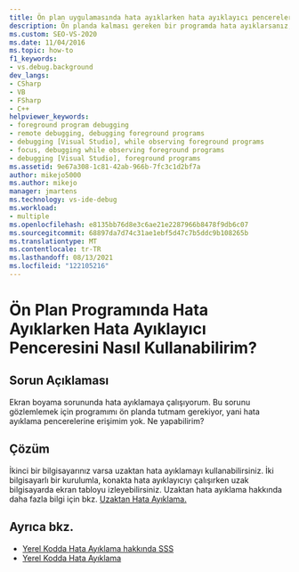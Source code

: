 ```yaml
---
title: Ön plan uygulamasında hata ayıklarken hata ayıklayıcı pencerelerini | Microsoft Docs
description: Ön planda kalması gereken bir programda hata ayıklarsanız, bunu arka plana koymaktan kaçınmak için uzaktan hata ayıklamayı kullanın.
ms.custom: SEO-VS-2020
ms.date: 11/04/2016
ms.topic: how-to
f1_keywords:
- vs.debug.background
dev_langs:
- CSharp
- VB
- FSharp
- C++
helpviewer_keywords:
- foreground program debugging
- remote debugging, debugging foreground programs
- debugging [Visual Studio], while observing foreground programs
- focus, debugging while observing foreground programs
- debugging [Visual Studio], foreground programs
ms.assetid: 9e67a308-1c81-42ab-966b-7fc3c1d2bf7a
author: mikejo5000
ms.author: mikejo
manager: jmartens
ms.technology: vs-ide-debug
ms.workload:
- multiple
ms.openlocfilehash: e8135bb76d8e3c6ae21e2287966b8478f9db6c07
ms.sourcegitcommit: 68897da7d74c31ae1ebf5d47c7b5ddc9b108265b
ms.translationtype: MT
ms.contentlocale: tr-TR
ms.lasthandoff: 08/13/2021
ms.locfileid: "122105216"
---
```

# <a name="how-can-i-use-debugger-windows-while-debugging-a-foreground-program"></a>Ön Plan Programında Hata Ayıklarken Hata Ayıklayıcı Penceresini Nasıl Kullanabilirim?
## <a name="problem-description"></a>Sorun Açıklaması
 Ekran boyama sorununda hata ayıklamaya çalışıyorum. Bu sorunu gözlemlemek için programımı ön planda tutmam gerekiyor, yani hata ayıklama pencerelerine erişimim yok. Ne yapabilirim?

## <a name="solution"></a>Çözüm
 İkinci bir bilgisayarınız varsa uzaktan hata ayıklamayı kullanabilirsiniz. İki bilgisayarlı bir kurulumla, konakta hata ayıklayıcıyı çalışırken uzak bilgisayarda ekran tabloyu izleyebilirsiniz. Uzaktan hata ayıklama hakkında daha fazla bilgi için bkz. [Uzaktan Hata Ayıklama.](../debugger/remote-debugging.md)

## <a name="see-also"></a>Ayrıca bkz.
- [Yerel Kodda Hata Ayıklama hakkında SSS](../debugger/debugging-native-code-faqs.md)
- [Yerel Kodda Hata Ayıklama](../debugger/debugging-native-code.md)

